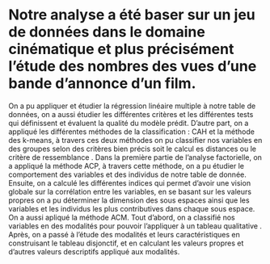 # Notre analyse a été baser sur un jeu de données dans le domaine cinématique et plus précisément l’étude des nombres des vues d’une bande d’annonce d’un film. 
On a pu appliquer et étudier la régression linéaire multiple à notre table de données, on a aussi étudier les différentes critères et les différentes tests
qui définissent et évaluent la qualité du modèle prédit. D’autre part, on a appliqué les différentes méthodes de la classification : CAH et la méthode des 
k-means, à travers ces deux méthodes on pu classifier nos variables en des groupes selon des critères bien précis soit le calcul es distances ou le critère de 
ressemblance . 
Dans la première partie de l’analyse factorielle, on a appliqué la méthode ACP, à travers cette méthode, on a pu étudier le comportement des
variables et des individus de notre table de donnée. Ensuite, on a calculé les différentes indices qui permet d’avoir une vision globale sur la corrélation entre les 
variables, en se basant sur les valeurs propres on a pu déterminer la dimension des sous espaces ainsi que les variables
et les individus les plus contributives dans chaque sous espace. On a aussi apliqué la méthode ACM. Tout d’abord, on a classifié nos variables
en des modalités pour pouvoir l’appliquer à un tableau qualitative . Après, on a passé à l’étude
des modalités et leurs caractéristiques en construisant le tableau disjonctif, et en calculant les
valeurs propres et d’autres valeurs descriptifs appliqué aux modalités. 
